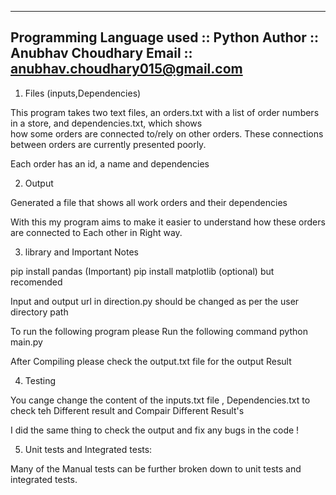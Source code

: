 
---------------------------------------
Programming Language used :: Python 
Author :: Anubhav Choudhary 
Email :: anubhav.choudhary015@gmail.com
---------------------------------------


1. Files (inputs,Dependencies)

This program takes two text files, an orders.txt with a list of
order numbers in a store, and dependencies.txt, which shows  
how some orders are connected to/rely on other orders.
These connections between orders are currently presented poorly.


Each order has an id, a name and dependencies 

2. Output

Generated a file that shows all work orders and their dependencies 

With this my program aims to make it easier to understand how these orders
are connected to Each other in Right way. 

3. library and Important Notes 

pip install pandas	(Important)
pip install matplotlib (optional) but recomended 

Input and output url in direction.py should be changed as per the user directory path 

To run the following program please  Run the following command 
python main.py 

After Compiling please check the output.txt file for the output Result

4. Testing 

You cange change the content of the inputs.txt file , Dependencies.txt to check teh Different result and Compair Different Result's 

I did the same thing to check the output and fix any bugs in the code !

5.	Unit tests and Integrated tests:

Many of the Manual tests can be further broken down to unit tests and integrated tests.
